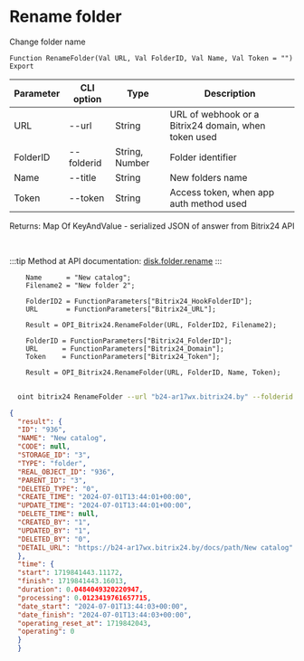 ﻿---
sidebar_position: 10
---

# Rename folder
 Change folder name



`Function RenameFolder(Val URL, Val FolderID, Val Name, Val Token = "") Export`

  | Parameter | CLI option | Type | Description |
  |-|-|-|-|
  | URL | --url | String | URL of webhook or a Bitrix24 domain, when token used |
  | FolderID | --folderid | String, Number | Folder identifier |
  | Name | --title | String | New folders name |
  | Token | --token | String | Access token, when app auth method used |

  
  Returns:  Map Of KeyAndValue - serialized JSON of answer from Bitrix24 API

<br/>

:::tip
Method at API documentation: [disk.folder.rename](https://dev.1c-bitrix.ru/rest_help/disk/folder/disk_folder_rename.php)
:::
<br/>


```bsl title="Code example"
    Name      = "New catalog";
    Filename2 = "New folder 2";

    FolderID2 = FunctionParameters["Bitrix24_HookFolderID"];
    URL       = FunctionParameters["Bitrix24_URL"];

    Result = OPI_Bitrix24.RenameFolder(URL, FolderID2, Filename2);

    FolderID = FunctionParameters["Bitrix24_FolderID"];
    URL      = FunctionParameters["Bitrix24_Domain"];
    Token    = FunctionParameters["Bitrix24_Token"];

    Result = OPI_Bitrix24.RenameFolder(URL, FolderID, Name, Token);
```



```sh title="CLI command example"
    
  oint bitrix24 RenameFolder --url "b24-ar17wx.bitrix24.by" --folderid "5016" --title %title% --token "fe3fa966006e9f06006b12e400000001000..."

```

```json title="Result"
{
  "result": {
  "ID": "936",
  "NAME": "New catalog",
  "CODE": null,
  "STORAGE_ID": "3",
  "TYPE": "folder",
  "REAL_OBJECT_ID": "936",
  "PARENT_ID": "3",
  "DELETED_TYPE": "0",
  "CREATE_TIME": "2024-07-01T13:44:01+00:00",
  "UPDATE_TIME": "2024-07-01T13:44:01+00:00",
  "DELETE_TIME": null,
  "CREATED_BY": "1",
  "UPDATED_BY": "1",
  "DELETED_BY": "0",
  "DETAIL_URL": "https://b24-ar17wx.bitrix24.by/docs/path/New catalog"
  },
  "time": {
  "start": 1719841443.11172,
  "finish": 1719841443.16013,
  "duration": 0.0484049320220947,
  "processing": 0.0123419761657715,
  "date_start": "2024-07-01T13:44:03+00:00",
  "date_finish": "2024-07-01T13:44:03+00:00",
  "operating_reset_at": 1719842043,
  "operating": 0
  }
  }
```
